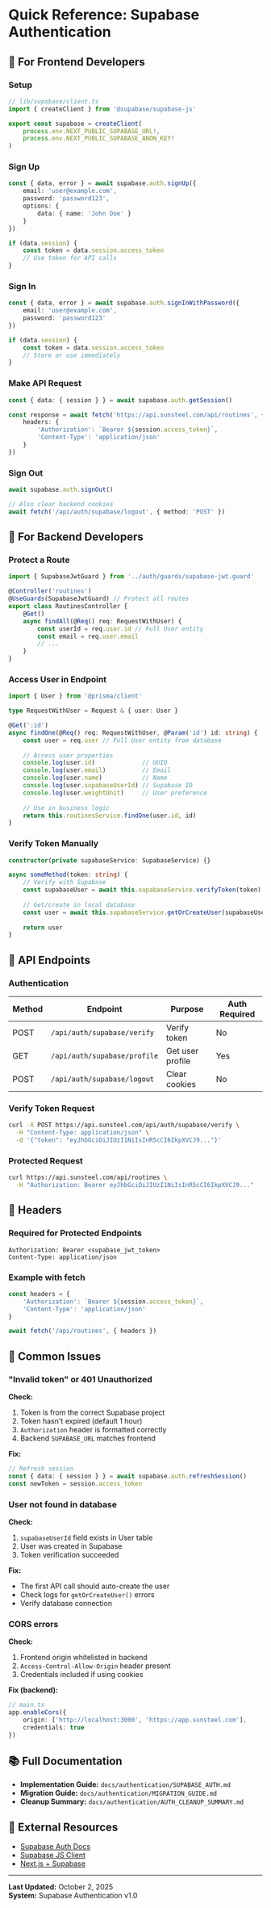 # Quick Reference: Supabase Authentication

## 🚀 For Frontend Developers

### Setup

```typescript
// lib/supabase/client.ts
import { createClient } from '@supabase/supabase-js'

export const supabase = createClient(
	process.env.NEXT_PUBLIC_SUPABASE_URL!,
	process.env.NEXT_PUBLIC_SUPABASE_ANON_KEY!
)
```

### Sign Up

```typescript
const { data, error } = await supabase.auth.signUp({
	email: 'user@example.com',
	password: 'password123',
	options: {
		data: { name: 'John Doe' }
	}
})

if (data.session) {
	const token = data.session.access_token
	// Use token for API calls
}
```

### Sign In

```typescript
const { data, error } = await supabase.auth.signInWithPassword({
	email: 'user@example.com',
	password: 'password123'
})

if (data.session) {
	const token = data.session.access_token
	// Store or use immediately
}
```

### Make API Request

```typescript
const { data: { session } } = await supabase.auth.getSession()

const response = await fetch('https://api.sunsteel.com/api/routines', {
	headers: {
		'Authorization': `Bearer ${session.access_token}`,
		'Content-Type': 'application/json'
	}
})
```

### Sign Out

```typescript
await supabase.auth.signOut()

// Also clear backend cookies
await fetch('/api/auth/supabase/logout', { method: 'POST' })
```

## 🔧 For Backend Developers

### Protect a Route

```typescript
import { SupabaseJwtGuard } from '../auth/guards/supabase-jwt.guard'

@Controller('routines')
@UseGuards(SupabaseJwtGuard) // Protect all routes
export class RoutinesController {
	@Get()
	async findAll(@Req() req: RequestWithUser) {
		const userId = req.user.id // Full User entity
		const email = req.user.email
		// ...
	}
}
```

### Access User in Endpoint

```typescript
import { User } from '@prisma/client'

type RequestWithUser = Request & { user: User }

@Get(':id')
async findOne(@Req() req: RequestWithUser, @Param('id') id: string) {
	const user = req.user // Full User entity from database
	
	// Access user properties
	console.log(user.id)             // UUID
	console.log(user.email)          // Email
	console.log(user.name)           // Name
	console.log(user.supabaseUserId) // Supabase ID
	console.log(user.weightUnit)     // User preference
	
	// Use in business logic
	return this.routinesService.findOne(user.id, id)
}
```

### Verify Token Manually

```typescript
constructor(private supabaseService: SupabaseService) {}

async someMethod(token: string) {
	// Verify with Supabase
	const supabaseUser = await this.supabaseService.verifyToken(token)
	
	// Get/create in local database
	const user = await this.supabaseService.getOrCreateUser(supabaseUser)
	
	return user
}
```

## 📡 API Endpoints

### Authentication

| Method | Endpoint | Purpose | Auth Required |
|--------|----------|---------|---------------|
| POST | `/api/auth/supabase/verify` | Verify token | No |
| GET | `/api/auth/supabase/profile` | Get user profile | Yes |
| POST | `/api/auth/supabase/logout` | Clear cookies | No |

### Verify Token Request

```bash
curl -X POST https://api.sunsteel.com/api/auth/supabase/verify \
  -H "Content-Type: application/json" \
  -d '{"token": "eyJhbGciOiJIUzI1NiIsInR5cCI6IkpXVCJ9..."}'
```

### Protected Request

```bash
curl https://api.sunsteel.com/api/routines \
  -H "Authorization: Bearer eyJhbGciOiJIUzI1NiIsInR5cCI6IkpXVCJ9..."
```



## 🔐 Headers

### Required for Protected Endpoints

```
Authorization: Bearer <supabase_jwt_token>
Content-Type: application/json
```

### Example with fetch

```typescript
const headers = {
	'Authorization': `Bearer ${session.access_token}`,
	'Content-Type': 'application/json'
}

await fetch('/api/routines', { headers })
```

## 🐛 Common Issues

### "Invalid token" or 401 Unauthorized

**Check:**
1. Token is from the correct Supabase project
2. Token hasn't expired (default 1 hour)
3. `Authorization` header is formatted correctly
4. Backend `SUPABASE_URL` matches frontend

**Fix:**
```typescript
// Refresh session
const { data: { session } } = await supabase.auth.refreshSession()
const newToken = session.access_token
```

### User not found in database

**Check:**
1. `supabaseUserId` field exists in User table
2. User was created in Supabase
3. Token verification succeeded

**Fix:**
- The first API call should auto-create the user
- Check logs for `getOrCreateUser()` errors
- Verify database connection

### CORS errors

**Check:**
1. Frontend origin whitelisted in backend
2. `Access-Control-Allow-Origin` header present
3. Credentials included if using cookies

**Fix (backend):**
```typescript
// main.ts
app.enableCors({
	origin: ['http://localhost:3000', 'https://app.sunsteel.com'],
	credentials: true
})
```

## 📚 Full Documentation

- **Implementation Guide:** `docs/authentication/SUPABASE_AUTH.md`
- **Migration Guide:** `docs/authentication/MIGRATION_GUIDE.md`
- **Cleanup Summary:** `docs/authentication/AUTH_CLEANUP_SUMMARY.md`

## 🔗 External Resources

- [Supabase Auth Docs](https://supabase.com/docs/guides/auth)
- [Supabase JS Client](https://supabase.com/docs/reference/javascript/introduction)
- [Next.js + Supabase](https://supabase.com/docs/guides/getting-started/quickstarts/nextjs)

---

**Last Updated:** October 2, 2025  
**System:** Supabase Authentication v1.0
